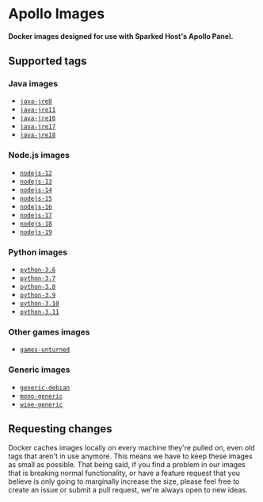 # Apollo Images
#### Docker images designed for use with Sparked Host's Apollo Panel.

## Supported tags

### Java images

* [`java-jre8`](https://github.com/sparkedhost/images/blob/main/java/java-jre8/Dockerfile)
* [`java-jre11`](https://github.com/sparkedhost/images/blob/main/java/java-jre11/Dockerfile)
* [`java-jre16`](https://github.com/sparkedhost/images/blob/main/java/java-jre16/Dockerfile)
* [`java-jre17`](https://github.com/sparkedhost/images/blob/main/java/java-jre17/Dockerfile)
* [`java-jre18`](https://github.com/sparkedhost/images/blob/main/java/java-jre18/Dockerfile)

### Node.js images

* [`nodejs-12`](https://github.com/sparkedhost/images/blob/main/nodejs/nodejs-12/Dockerfile)
* [`nodejs-13`](https://github.com/sparkedhost/images/blob/main/nodejs/nodejs-13/Dockerfile)
* [`nodejs-14`](https://github.com/sparkedhost/images/blob/main/nodejs/nodejs-14/Dockerfile)
* [`nodejs-15`](https://github.com/sparkedhost/images/blob/main/nodejs/nodejs-15/Dockerfile)
* [`nodejs-16`](https://github.com/sparkedhost/images/blob/main/nodejs/nodejs-16/Dockerfile)
* [`nodejs-17`](https://github.com/sparkedhost/images/blob/main/nodejs/nodejs-17/Dockerfile)
* [`nodejs-18`](https://github.com/sparkedhost/images/blob/main/nodejs/nodejs-18/Dockerfile)
* [`nodejs-19`](https://github.com/sparkedhost/images/blob/main/nodejs/nodejs-19/Dockerfile)

### Python images

* [`python-3.6`](https://github.com/sparkedhost/images/blob/main/python/python-3.6/Dockerfile)
* [`python-3.7`](https://github.com/sparkedhost/images/blob/main/python/python-3.7/Dockerfile)
* [`python-3.8`](https://github.com/sparkedhost/images/blob/main/python/python-3.8/Dockerfile)
* [`python-3.9`](https://github.com/sparkedhost/images/blob/main/python/python-3.9/Dockerfile)
* [`python-3.10`](https://github.com/sparkedhost/images/blob/main/python/python-3.10/Dockerfile)
* [`python-3.11`](https://github.com/sparkedhost/images/blob/main/python/python-3.11/Dockerfile)

### Other games images

* [`games-unturned`](https://github.com/sparkedhost/images/blob/main/games/unturned/Dockerfile)

### Generic images

* [`generic-debian`](https://github.com/sparkedhost/images/blob/main/generic/debian/Dockerfile)
* [`mono-generic`](https://github.com/sparkedhost/images/blob/main/mono/mono-generic/Dockerfile)
* [`wine-generic`](https://github.com/sparkedhost/images/blob/main/wine/wine-generic/Dockerfile)

## Requesting changes

Docker caches images locally on every machine they're pulled on, even old tags that aren't in use anymore.
This means we have to keep these images as small as possible. That being said, if you find a problem in our
images that is breaking normal functionality, or have a feature request that you believe is only going to
marginally increase the size, please feel free to create an issue or submit a pull request, we're always
open to new ideas.
